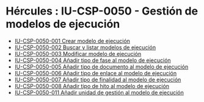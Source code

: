 # Hércules : IU\-CSP\-0050 \- Gestión de modelos de ejecución



* [IU\-CSP\-0050\-001 Crear modelo de ejecución](/hercules/sgi-sistema-de-gestion-de-investigacion/requisitos-y-analisis-funcional/analisis-funcional-sgi-hercules/csp-modulo-de-convocatorias-ayudas-solicitudes-proyectos-y-contratos-y-grupos-de-investigacion/csp-interfaz-de-usuario/iu-csp-0050-gestion-de-modelos-de-ejecucion/iu-csp-0050-001-crear-modelo-de-ejecucion.md "/hercules/sgi-sistema-de-gestion-de-investigacion/requisitos-y-analisis-funcional/analisis-funcional-sgi-hercules/csp-modulo-de-convocatorias-ayudas-solicitudes-proyectos-y-contratos-y-grupos-de-investigacion/csp-interfaz-de-usuario/iu-csp-0050-gestion-de-modelos-de-ejecucion/iu-csp-0050-001-crear-modelo-de-ejecucion.md")
* [IU\-CSP\-0050\-002 Buscar y listar modelos de ejecución](/hercules/sgi-sistema-de-gestion-de-investigacion/requisitos-y-analisis-funcional/analisis-funcional-sgi-hercules/csp-modulo-de-convocatorias-ayudas-solicitudes-proyectos-y-contratos-y-grupos-de-investigacion/csp-interfaz-de-usuario/iu-csp-0050-gestion-de-modelos-de-ejecucion/iu-csp-0050-002-buscar-y-listar-modelos-de-ejecucion.md "/hercules/sgi-sistema-de-gestion-de-investigacion/requisitos-y-analisis-funcional/analisis-funcional-sgi-hercules/csp-modulo-de-convocatorias-ayudas-solicitudes-proyectos-y-contratos-y-grupos-de-investigacion/csp-interfaz-de-usuario/iu-csp-0050-gestion-de-modelos-de-ejecucion/iu-csp-0050-002-buscar-y-listar-modelos-de-ejecucion.md")
* [IU\-CSP\-0050\-003 Modificar modelo de ejecución](/hercules/sgi-sistema-de-gestion-de-investigacion/requisitos-y-analisis-funcional/analisis-funcional-sgi-hercules/csp-modulo-de-convocatorias-ayudas-solicitudes-proyectos-y-contratos-y-grupos-de-investigacion/csp-interfaz-de-usuario/iu-csp-0050-gestion-de-modelos-de-ejecucion/iu-csp-0050-003-modificar-modelo-de-ejecucion.md "/hercules/sgi-sistema-de-gestion-de-investigacion/requisitos-y-analisis-funcional/analisis-funcional-sgi-hercules/csp-modulo-de-convocatorias-ayudas-solicitudes-proyectos-y-contratos-y-grupos-de-investigacion/csp-interfaz-de-usuario/iu-csp-0050-gestion-de-modelos-de-ejecucion/iu-csp-0050-003-modificar-modelo-de-ejecucion.md")
* [IU\-CSP\-0050\-004 Añadir tipo de fase al modelo de ejecución](/hercules/sgi-sistema-de-gestion-de-investigacion/requisitos-y-analisis-funcional/analisis-funcional-sgi-hercules/csp-modulo-de-convocatorias-ayudas-solicitudes-proyectos-y-contratos-y-grupos-de-investigacion/csp-interfaz-de-usuario/iu-csp-0050-gestion-de-modelos-de-ejecucion/iu-csp-0050-004-anadir-tipo-de-fase-al-modelo-de-ejecucion.md "/hercules/sgi-sistema-de-gestion-de-investigacion/requisitos-y-analisis-funcional/analisis-funcional-sgi-hercules/csp-modulo-de-convocatorias-ayudas-solicitudes-proyectos-y-contratos-y-grupos-de-investigacion/csp-interfaz-de-usuario/iu-csp-0050-gestion-de-modelos-de-ejecucion/iu-csp-0050-004-anadir-tipo-de-fase-al-modelo-de-ejecucion.md")
* [IU\-CSP\-0050\-005 Añadir tipo de documento al modelo de ejecución](/hercules/sgi-sistema-de-gestion-de-investigacion/requisitos-y-analisis-funcional/analisis-funcional-sgi-hercules/csp-modulo-de-convocatorias-ayudas-solicitudes-proyectos-y-contratos-y-grupos-de-investigacion/csp-interfaz-de-usuario/iu-csp-0050-gestion-de-modelos-de-ejecucion/iu-csp-0050-005-anadir-tipo-de-documento-al-modelo-de-ejecucion.md "/hercules/sgi-sistema-de-gestion-de-investigacion/requisitos-y-analisis-funcional/analisis-funcional-sgi-hercules/csp-modulo-de-convocatorias-ayudas-solicitudes-proyectos-y-contratos-y-grupos-de-investigacion/csp-interfaz-de-usuario/iu-csp-0050-gestion-de-modelos-de-ejecucion/iu-csp-0050-005-anadir-tipo-de-documento-al-modelo-de-ejecucion.md")
* [IU\-CSP\-0050\-006 Añadir tipo de enlace al modelo de ejecución](/hercules/sgi-sistema-de-gestion-de-investigacion/requisitos-y-analisis-funcional/analisis-funcional-sgi-hercules/csp-modulo-de-convocatorias-ayudas-solicitudes-proyectos-y-contratos-y-grupos-de-investigacion/csp-interfaz-de-usuario/iu-csp-0050-gestion-de-modelos-de-ejecucion/iu-csp-0050-006-anadir-tipo-de-enlace-al-modelo-de-ejecucion.md "/hercules/sgi-sistema-de-gestion-de-investigacion/requisitos-y-analisis-funcional/analisis-funcional-sgi-hercules/csp-modulo-de-convocatorias-ayudas-solicitudes-proyectos-y-contratos-y-grupos-de-investigacion/csp-interfaz-de-usuario/iu-csp-0050-gestion-de-modelos-de-ejecucion/iu-csp-0050-006-anadir-tipo-de-enlace-al-modelo-de-ejecucion.md")
* [IU\-CSP\-0050\-007 Añadir tipo de finalidad al modelo de ejecución](/hercules/sgi-sistema-de-gestion-de-investigacion/requisitos-y-analisis-funcional/analisis-funcional-sgi-hercules/csp-modulo-de-convocatorias-ayudas-solicitudes-proyectos-y-contratos-y-grupos-de-investigacion/csp-interfaz-de-usuario/iu-csp-0050-gestion-de-modelos-de-ejecucion/iu-csp-0050-007-anadir-tipo-de-finalidad-al-modelo-de-ejecucion.md "/hercules/sgi-sistema-de-gestion-de-investigacion/requisitos-y-analisis-funcional/analisis-funcional-sgi-hercules/csp-modulo-de-convocatorias-ayudas-solicitudes-proyectos-y-contratos-y-grupos-de-investigacion/csp-interfaz-de-usuario/iu-csp-0050-gestion-de-modelos-de-ejecucion/iu-csp-0050-007-anadir-tipo-de-finalidad-al-modelo-de-ejecucion.md")
* [IU\-CSP\-0050\-008 Añadir tipo de hito al modelo de ejecución](/hercules/sgi-sistema-de-gestion-de-investigacion/requisitos-y-analisis-funcional/analisis-funcional-sgi-hercules/csp-modulo-de-convocatorias-ayudas-solicitudes-proyectos-y-contratos-y-grupos-de-investigacion/csp-interfaz-de-usuario/iu-csp-0050-gestion-de-modelos-de-ejecucion/iu-csp-0050-008-anadir-tipo-de-hito-al-modelo-de-ejecucion.md "/hercules/sgi-sistema-de-gestion-de-investigacion/requisitos-y-analisis-funcional/analisis-funcional-sgi-hercules/csp-modulo-de-convocatorias-ayudas-solicitudes-proyectos-y-contratos-y-grupos-de-investigacion/csp-interfaz-de-usuario/iu-csp-0050-gestion-de-modelos-de-ejecucion/iu-csp-0050-008-anadir-tipo-de-hito-al-modelo-de-ejecucion.md")
* [IU\-CSP\-0050\-011 Añadir unidad de gestión al modelo de ejecución](/hercules/sgi-sistema-de-gestion-de-investigacion/requisitos-y-analisis-funcional/analisis-funcional-sgi-hercules/csp-modulo-de-convocatorias-ayudas-solicitudes-proyectos-y-contratos-y-grupos-de-investigacion/csp-interfaz-de-usuario/iu-csp-0050-gestion-de-modelos-de-ejecucion/iu-csp-0050-011-anadir-unidad-de-gestion-al-modelo-de-ejecucion.md "/hercules/sgi-sistema-de-gestion-de-investigacion/requisitos-y-analisis-funcional/analisis-funcional-sgi-hercules/csp-modulo-de-convocatorias-ayudas-solicitudes-proyectos-y-contratos-y-grupos-de-investigacion/csp-interfaz-de-usuario/iu-csp-0050-gestion-de-modelos-de-ejecucion/iu-csp-0050-011-anadir-unidad-de-gestion-al-modelo-de-ejecucion.md")




